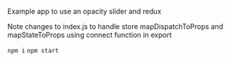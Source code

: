Example app to use an opacity slider and redux

Note changes to index.js to handle store
mapDispatchToProps and mapStateToProps
using connect function in export


`npm i`
`npm start`